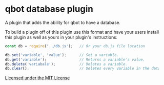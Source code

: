 # qbot database plugin
A plugin that adds the ability for qbot to have a database.

To build a plugin off of this plugin use this format and have your users install this plugin as well as yours in your plugin's instructions:

```js
const db = require('../db.js');   // Or your db.js file location

db.set('variable', 'value');      // Set a variable.
db.get('variable');               // Returns a variable's value.
db.delete('variabale');           // Deletes a variable.
db.clear();                       // Deletes every variable in the database.
```

[Licensed under the MIT License](/LICENSE.md)   
